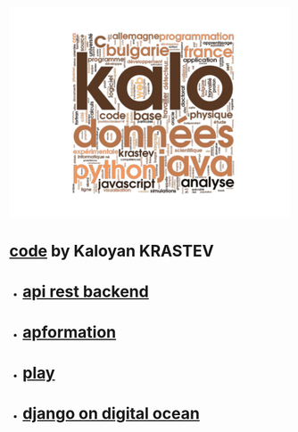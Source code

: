 [![Kaloyan KRASTEV](dev.jpg)](https://github.com/kaloyansen)
# [code](https://github.com/kaloyansen) by Kaloyan KRASTEV
- # [api rest backend](back)
- # [apformation](ap/index.php)
- # [play](play)
- # [django on digital ocean](deploy)
